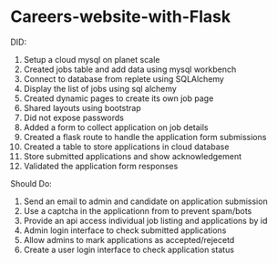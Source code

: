 # Careers-website-with-Flask

DID:

1. Setup a cloud mysql on planet scale
2. Created jobs table and add data using mysql workbench
3. Connect to database from replete using SQLAlchemy
4. Display the list of jobs using sql alchemy
5. Created dynamic pages to create its own job page
6. Shared layouts using bootstrap
7. Did not expose passwords
8. Added a form to collect application on job details
9. Created a flask route to handle the application form submissions
10. Created a table to store applications in cloud database
11. Store submitted applications and show acknowledgement
12. Validated the application form responses

Should Do:

1. Send an email to admin and candidate on application submission
2. Use a captcha in the applicationn from to prevent spam/bots
3. Provide an api access individual job listing and applications by id
4. Admin login interface to check submitted applications
5. Allow admins to mark applications as accepted/rejecetd
6. Create a user login interface to check application status
